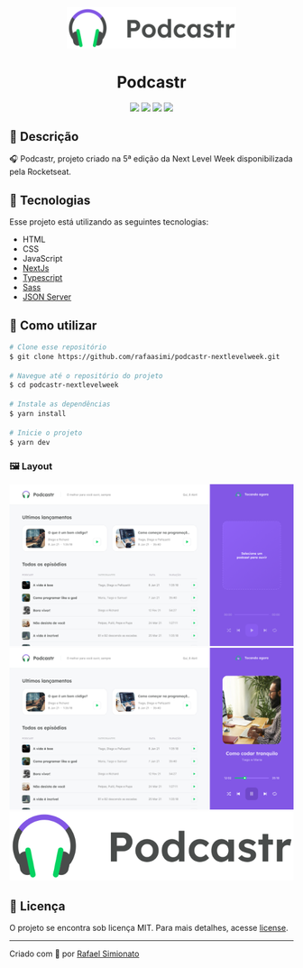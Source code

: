 <p align='center'><img width='300' src="./.github/logo_podcastr.png"/></p>
<h1 align='center'>Podcastr</h1>
<p align='center'>
<img src="https://img.shields.io/github/repo-size/rafaasimi/podcastr-nextlevelweek?color=04D361">
<img src="https://img.shields.io/github/languages/count/rafaasimi/podcastr-nextlevelweek?color=04D361">
<img src="https://img.shields.io/github/last-commit/rafaasimi/podcastr-nextlevelweek?color=04D361">
<img src="https://img.shields.io/github/license/rafaasimi/podcastr-nextlevelweek?color=04D361">
</p>

## 🔖 Descrição
<p>🎧 Podcastr, projeto criado na 5ª edição da Next Level Week disponibilizada pela Rocketseat.<p>

## 🚀 Tecnologias
Esse projeto está utilizando as seguintes tecnologias:
- HTML
- CSS
- JavaScript
- [NextJs](https://nextjs.org/)
- [Typescript](https://www.typescriptlang.org/)
- [Sass](https://sass-lang.com/)
- [JSON Server](https://github.com/typicode/json-server)


## 🎲 Como utilizar
```bash
# Clone esse repositório
$ git clone https://github.com/rafaasimi/podcastr-nextlevelweek.git

# Navegue até o repositório do projeto
$ cd podcastr-nextlevelweek

# Instale as dependências
$ yarn install

# Inicie o projeto
$ yarn dev
```

<h3>🖼 Layout</h3>
<img src="/.github/home_nada_tocando.png">
<img src="/.github/home_tocando.png">
<img src="/.github/logo_podcastr.png">

## 📝 Licença
<p>O projeto se encontra sob licença MIT. Para mais detalhes, acesse <a href='LICENSE'>license<a>.</p>

---
<p>Criado com 💙 por <a href='https://github.com/rafaasimi/' target='_blank'>Rafael Simionato</a></p>